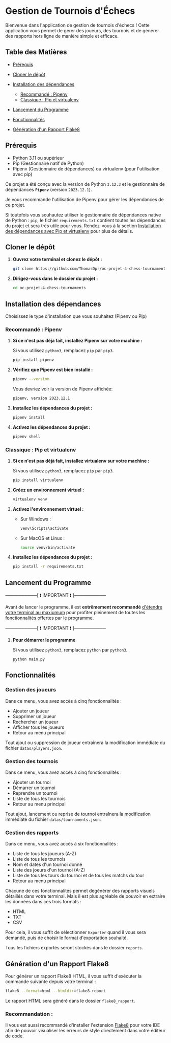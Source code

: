 # Gestion de Tournois d'Échecs

Bienvenue dans l'application de gestion de tournois d'échecs ! Cette application vous permet de gérer des joueurs, des tournois et de générer des rapports hors ligne de manière simple et efficace.

## Table des Matières

- [Prérequis](#prérequis)
- [Cloner le dépôt](#cloner-le-dépôt)
- [Installation des dépendances](#installation-des-dépendances)

  - [Recommandé : Pipenv](#recommandé--pipenv)
  - [Classique : Pip et virtualenv](#classique--pip-et-virtualenv)

- [Lancement du Programme](#lancement-du-programme)
- [Fonctionnalités](#fonctionnalités)
- [Génération d'un Rapport Flake8](#génération-dun-rapport-flake8)

## Prérequis

- Python 3.11 ou supérieur
- Pip (Gestionnaire natif de Python)
- Pipenv (Gestionnaire de dépendances) ou virtualenv (pour l'utilisation avec pip)

Ce projet a été conçu avec la version de Python `3.12.3` et le gestionnaire de dépendances **`Pipenv`** (version `2023.12.1`).

Je vous recommande l'utilisation de Pipenv pour gérer les dépendances de ce projet.

Si toutefois vous souhautez utiliser le gestionnaire de dépendances native de Python : `pip`, le fichier `requirements.txt` contient toutes les dépendances du projet et sera très utile pour vous. Rendez-vous à la section [Installation des dépendances avec Pip et virtualenv](#classique--pip-et-virtualenv) pour plus de détails.

## Cloner le dépôt

1. **Ouvrez votre terminal et clonez le dépôt :**

   ```sh
   git clone https://github.com/ThomasDpr/oc-projet-4-chess-tournaments.git
   ```

2. **Dirigez-vous dans le dossier du projet :**

   ```sh
   cd oc-projet-4-chess-tournaments
   ```

## Installation des dépendances

Choisissez le type d'installation que vous souhaitez (Pipenv ou Pip)

### Recommandé : Pipenv

1. **Si ce n'est pas déjà fait, installez Pipenv sur votre machine :**

   Si vous utilisez `python3`, remplacez `pip` par `pip3`.

   ```sh
   pip install pipenv
   ```

2. **Vérifiez que Pipenv est bien installé :**

   ```sh
   pipenv --version
   ```

   Vous devriez voir la version de Pipenv affichée:

   ```sh
   pipenv, version 2023.12.1
   ```

3. **Installez les dépendances du projet :**

   ```sh
   pipenv install
   ```

4. **Activez les dépendances du projet :**

   ```sh
   pipenv shell
   ```

### Classique : Pip et virtualenv

1. **Si ce n'est pas déjà fait, installez virtualenv sur votre machine :**

   Si vous utilisez `python3`, remplacez `pip` par `pip3`.

   ```sh
   pip install virtualenv
   ```

2. **Créez un environnement virtuel :**

   ```sh
   virtualenv venv
   ```

3. **Activez l'environnement virtuel :**

   - Sur Windows :

     ```sh
     venv\Scripts\activate
     ```

   - Sur MacOS et Linux :

     ```sh
     source venv/bin/activate
     ```

4. **Installez les dépendances du projet :**

   ```sh
   pip install -r requirements.txt
   ```

## Lancement du Programme

──────────[ ❗️ IMPORTANT ❗️ ]──────────

Avant de lancer le programme, il est **extrêmement recommandé** <u>d'étendre votre terminal au maxiumum</u> pour profiter pleinement de toutes les fonctionnalités offertes par le programme.

──────────[ ❗️ IMPORTANT ❗️ ]──────────

1. **Pour démarrer le programme**

   Si vous utilisez `python3`, remplacez `python` par `python3`.

   ```sh
   python main.py
   ```

## Fonctionnalités

### Gestion des joueurs

Dans ce menu, vous avez accès à cinq fonctionnalités :

- Ajouter un joueur
- Supprimer un joueur
- Rechercher un joueur
- Afficher tous les joueurs
- Retour au menu principal

Tout ajout ou suppression de joueur entraînera la modification immédiate du fichier `datas/players.json`.

### Gestion des tournois

Dans ce menu, vous avez accès à cinq fonctionnalités :

- Ajouter un tournoi
- Démarrer un tournoi
- Reprendre un tournoi
- Liste de tous les tournois
- Retour au menu principal

Tout ajout, lancement ou reprise de tournoi entraînera la modification immédiate du fichier `datas/tournaments.json`.

### Gestion des rapports

Dans ce menu, vous avez accès à six fonctionnalités :

- Liste de tous les joueurs (A-Z)
- Liste de tous les tournois
- Nom et dates d'un tournoi donné
- Liste des joeurs d'un tournoi (A-Z)
- Liste de tous les tours du tournoi et de tous les matchs du tour
- Retour au menu principal

Chacune de ces fonctionnalités permet degénérer des rapports visuels détaillés dans votre terminal.
Mais il est plus agréable de pouvoir en extraire les données dans ces trois formats :

- HTML
- TXT
- CSV

Pour cela, il vous suffit de sélectionner `Exporter` quand il vous sera demandé, puis de choisir le format d'exportation souhaité.

Tous les fichiers exportés seront stockés dans le dossier `reports`.

## Génération d'un Rapport Flake8

Pour générer un rapport Flake8 HTML, il vous suffit d'exécuter la commande suivante depuis votre terminal :

```sh
flake8 --format=html --htmldir=flake8-report
```

Le rapport HTML sera généré dans le dossier `flake8_rapport`.

### Recommandation :

Il vous est aussi recommandé d'installer l'extension [Flake8](https://marketplace.visualstudio.com/items?itemName=ms-python.flake8) pour votre IDE afin de pouvoir visualiser les erreurs de style directement dans votre éditeur de code.
